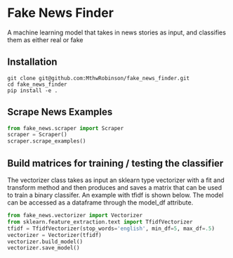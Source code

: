 # Fake News Finder
A machine learning model that takes in news stories as input, and classifies them as either real or fake

## Installation
```
git clone git@github.com:MthwRobinson/fake_news_finder.git
cd fake_news_finder
pip install -e .
```

## Scrape News Examples
```python
from fake_news.scraper import Scraper
scraper = Scraper()
scraper.scrape_examples()
```
## Build matrices for training / testing the classifier
The vectorizer class takes as input an sklearn type vectorizer with
a fit and transform method and then produces and saves a matrix that can be used to train a binary classifer. An example with tfidf is shown below. The model can be accessed as a dataframe through the model\_df attribute.
```python
from fake_news.vectorizer import Vectorizer
from sklearn.feature_extraction.text import TfidfVectorizer
tfidf = TfidfVectorizer(stop_words='english', min_df=5, max_df=.5)
vectorizer = Vectorizer(tfidf)
vectorizer.build_model()
vectorizer.save_model()
```
